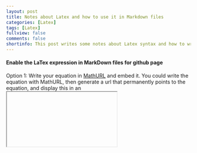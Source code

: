 ```yaml
---
layout: post
title: Notes about Latex and how to use it in Markdown files
categories: [Latex]
tags: [Latex]
fullview: false
comments: false
shortinfo: This post writes some notes about Latex syntax and how to write formulas in Markdown files.
---
```

#### Enable the LaTex expression in MarkDown files for github page
Option 1: Write your equation in [MathURL](http://mathurl.com/) and embed it.
You could write the equation with MathURL, then generate a url that permanently points to the equation, and display this in an <iframe> tag. However, this will stop working if MathURL goes offline.
Option 2: Implement [jsMath](http://www.math.union.edu/~dpvc/jsmath/)
Option 3: [Mathjax](http://dasonk.com/blog/2012/10/09/Using-Jekyll-and-Mathjax)





#### Latex cheat sheet

#### Latex for fomula
You can use $$\LaTeX$$ to typeset formulas. A formula can be displayed inline, e.g. $$e=mc^2$$, or as a block:
$$\int_\Omega \nabla u \cdot \nabla v~dx = \int_\Omega fv~dx$$
Also check out this [LaTeX introduction](https://en.wikibooks.org/wiki/LaTeX/Mathematics).
